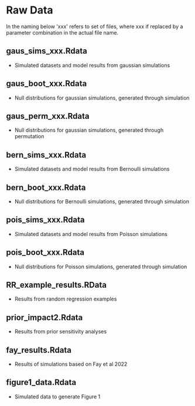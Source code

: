 # Raw Data

In the naming below 'xxx' refers to set of files, where xxx if replaced by a parameter combination in the actual file name.

## gaus_sims_xxx.Rdata

- Simulated datasets and model results from gaussian simulations


## gaus_boot_xxx.Rdata

- Null distributions for gaussian simulations, generated through simulation


## gaus_perm_xxx.Rdata

- Null distributions for gaussian simulations, generated through permutation


## bern_sims_xxx.Rdata

- Simulated datasets and model results from Bernoulli simulations


## bern_boot_xxx.Rdata

- Null distributions for Bernoulli simulations, generated through simulation


## pois_sims_xxx.Rdata

- Simulated datasets and model results from Poisson simulations


## pois_boot_xxx.Rdata

- Null distributions for Poisson simulations, generated through simulation


## RR_example_results.RData

- Results from random regression examples


## prior_impact2.Rdata

- Results from prior sensitivity analyses


## fay_results.Rdata

- Results of simulations based on Fay et al 2022


## figure1_data.Rdata

- Simulated data to generate Figure 1


